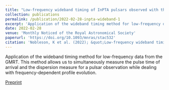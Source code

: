 ```yaml
---
title: "Low-frequency wideband timing of InPTA pulsars observed with the uGMRT"
collection: publications
permalink: /publication/2022-02-28-inpta-wideband-1
excerpt: 'Application of the wideband timing method for low-frequency data from the GMRT. This method allows us to simultaneously measure the pulse time of arrival and the dispersion measure for a pulsar observation while dealing with frequency-dependent profile evolution.'
date: 2022-02-28
venue: 'Monthly Noticed of the Royal Astronomical Society'
paperurl: 'https://doi.org/10.1093/mnras/stac532'
citation: 'Nobleson, K et al. (2022); &quot;Low-frequency wideband timing of InPTA pulsars observed with the uGMRT.&quot; <i>MNRAS</i>; 512(1) 1234-1243.'
---
```

Application of the wideband timing method for low-frequency data from the GMRT. This method allows us to simultaneously measure the pulse time of arrival and the dispersion measure for a pulsar observation while dealing with frequency-dependent profile evolution.

[Preprint](https://arxiv.org/abs/2112.06908)
